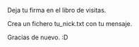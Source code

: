 Deja tu firma en el libro de visitas.

Crea un fichero tu_nick.txt con tu mensaje. 

Gracias de nuevo. :D
